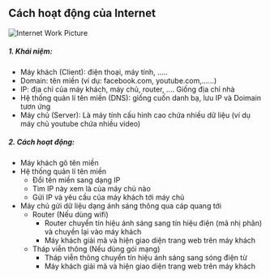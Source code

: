 ## Cách hoạt động của Internet    
![Internet Work Picture](\Learing_Web\Pictures)  
##### 1. Khái niệm:  
* Máy khách (Client): điện thoại, máy tính, .....
* Domain: tên miền (ví dụ: facebook.com, youtube.com,......)
* IP: địa chỉ của máy khách, máy chủ, router, .... Giống địa chỉ nhà
* Hệ thống quản lí tên miền (DNS): giống cuốn danh bạ, lưu IP và Doimain tươn ứng
* Máy chủ (Server): Là máy tính cấu hình cao chứa nhiều dữ liệu (ví dụ máy chủ youtube chứa nhiều video)
##### 2. Cách hoạt động:
* Máy khách gõ tên miền
* Hệ thống quản lí tên miền
    * Đổi tên miền sang dạng IP
    * Tìm IP này xem là của máy chủ nào
    * Gửi IP và yêu cầu của máy khách tới máy chủ
* Máy chủ gửi dữ liệu dạng ánh sáng thông qua cáp quang tới
    * Router (Nếu dùng wifi)
        * Router  chuyển tín hiệu ánh sáng sang tín hiệu điện (mã nhị phân) và chuyền lại vào máy khách
        * Máy khách giải mã và hiện giao diện trang web trên máy khách
    * Tháp viễn thông (Nếu dùng gói mạng)
        * Tháp viễn thông chuyển tín hiệu ánh sáng sang sóng điện từ
        * Máy khách giải mã và hiện giao diện trang web trên máy khách
